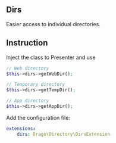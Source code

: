 ## Dirs
Easier access to individual directories.

## Instruction
Inject the class to Presenter and use
```php
// Web directory
$this->dirs->getWebDir();

// Temporary directory
$this->dirs->getTempDir();

// App directory
$this->dirs->getAppDir();
```

Add the configuration file:
```yaml
extensions:
	dirs: Drago\Directory\DirsExtension
```
